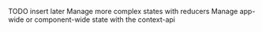 TODO insert later
Manage more complex states with reducers
Manage app-wide or component-wide state with the context-api

